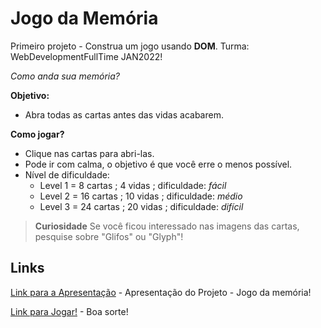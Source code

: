 
# Jogo da Memória

Primeiro projeto - Construa um jogo usando **DOM**. 
Turma: WebDevelopmentFullTime JAN2022!

*Como anda sua memória?*

**Objetivo:**
 - Abra todas as cartas antes das vidas acabarem. 

**Como jogar?**
- Clique nas cartas para abri-las. 
- Pode ir com calma, o objetivo é que você erre o menos possível. 
- Nível de dificuldade: 
	- Level 1 = 8 cartas ; 4 vidas ; dificuldade: *fácil*
	- Level 2 = 16 cartas ; 10 vidas ; dificuldade: *médio*
	- Level 3 = 24 cartas ; 20 vidas ; dificuldade: *difícil*

> **Curiosidade**
> Se você ficou interessado nas imagens das cartas, pesquise sobre "Glifos" ou "Glyph"!

## Links


[Link para a Apresentação](https://prezi.com/view/HATxNlhiLtugNbnVKUAa/) - Apresentação do Projeto - Jogo da memória!

[Link para Jogar!](https://karenokasaki.github.io/memory/index.html) - Boa sorte!